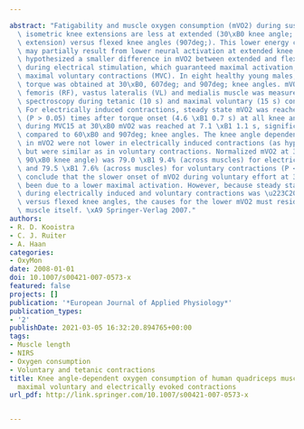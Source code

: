 ---
abstract: "Fatigability and muscle oxygen consumption (mVO2) during sustained voluntary\
  \ isometric knee extensions are less at extended (30\xB0 knee angle; 07deg;, full\
  \ extension) versus flexed knee angles (907deg;). This lower energy consumption\
  \ may partially result from lower neural activation at extended knee angles. We\
  \ hypothesized a smaller difference in mVO2 between extended and flexed knee angles\
  \ during electrical stimulation, which guaranteed maximal activation, than during\
  \ maximal voluntary contractions (MVC). In eight healthy young males, MVC extension\
  \ torque was obtained at 30\xB0, 607deg; and 907deg; knee angles. mVO2 of the rectus\
  \ femoris (RF), vastus lateralis (VL) and medialis muscle was measured using near-infrared\
  \ spectroscopy during tetanic (10 s) and maximal voluntary (15 s) contractions (MVC15).\
  \ For electrically induced contractions, steady state mVO2 was reached at similar\
  \ (P > 0.05) times after torque onset (4.6 \xB1 0.7 s) at all knee angles. In contrast,\
  \ during MVC15 at 30\xB0 mVO2 was reached at 7.1 \xB1 1.1 s, significantly later\
  \ compared to 60\xB0 and 907deg; knee angles. The knee angle dependent differences\
  \ in mVO2 were not lower in electrically induced contractions (as hypothesised)\
  \ but were similar as in voluntary contractions. Normalized mVO2 at 30\xB0 (percentage\
  \ 90\xB0 knee angle) was 79.0 \xB1 9.4% (across muscles) for electrically induced\
  \ and 79.5 \xB1 7.6% (across muscles) for voluntary contractions (P < 0.05). We\
  \ conclude that the slower onset of mVO2 during voluntary effort at 30\xB0 may have\
  \ been due to a lower maximal activation. However, because steady state mVO2 both\
  \ during electrically induced and voluntary contractions was \u223C20% less at extended\
  \ versus flexed knee angles, the causes for the lower mVO2 must reside within the\
  \ muscle itself. \xA9 Springer-Verlag 2007."
authors:
- R. D. Kooistra
- C. J. Ruiter
- A. Haan
categories:
- OxyMon
date: 2008-01-01
doi: 10.1007/s00421-007-0573-x
featured: false
projects: []
publication: '*European Journal of Applied Physiology*'
publication_types:
- '2'
publishDate: 2021-03-05 16:32:20.894765+00:00
tags:
- Muscle length
- NIRS
- Oxygen consumption
- Voluntary and tetanic contractions
title: Knee angle-dependent oxygen consumption of human quadriceps muscles during
  maximal voluntary and electrically evoked contractions
url_pdf: http://link.springer.com/10.1007/s00421-007-0573-x

---
